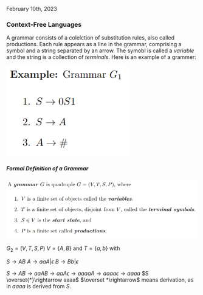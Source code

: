 February 10th, 2023

### Context-Free Languages

A grammar consists of a colelction of substitution rules, also called productions. Each rule appears as a line in the grammar, comprising a symbol and a string separated by an arrow. The symobl is called a *variable* and the string is a collection of *terminals*. 
Here is an example of a grammer:

![Grammar](images/grammar.png)

##### Formal Definition of a Grammar

![grammar def](images/def.png)

$G_2 = (V, T, S, P)$
$V = \{A, B\}$ and $T = \{a, b\}$
with 

$S \rightarrow AB$
$A \rightarrow aaA|\epsilon$
$B \rightarrow Bb|\epsilon$

$S \rightarrow AB \rightarrow aaAB \rightarrow aaA\epsilon \rightarrow aaaaA \rightarrow aaaa\epsilon \rightarrow aaaa$
$S \overset{*}\rightarrow aaaa$
$\overset *\rightarrow$ means derivation, as in $aaaa$ is derived from $S$.

